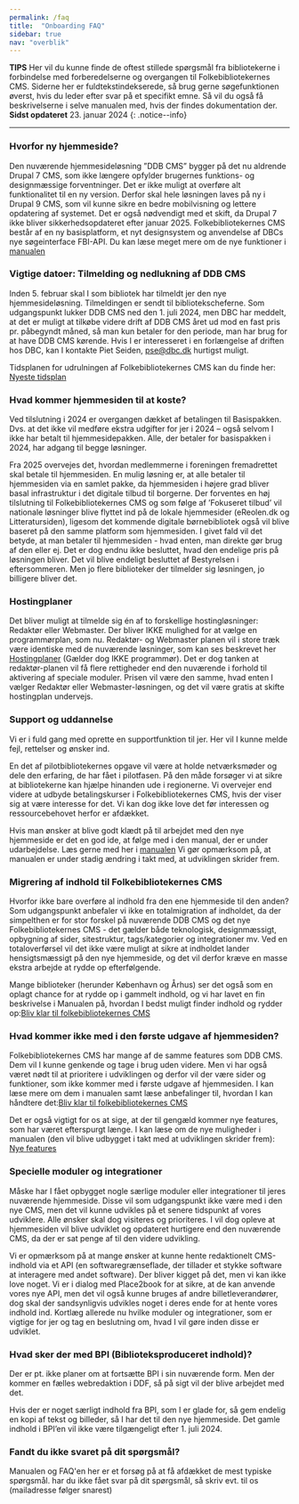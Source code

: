 ```yaml
---
permalink: /faq
title:  "Onboarding FAQ"
sidebar: true
nav: "overblik"
---
```

**TIPS** Her vil du kunne finde de oftest stillede spørgsmål fra bibliotekerne i forbindelse med forberedelserne og overgangen til Folkebibliotekernes CMS. Siderne her er fuldtekstindekserede, så brug gerne søgefunktionen øverst, hvis du leder efter svar på et specifikt emne. Så vil du også få beskrivelserne i selve manualen med, hvis der findes dokumentation der. 
**Sidst opdateret** 23. januar 2024
{: .notice--info}
***
### Hvorfor ny hjemmeside?
Den nuværende hjemmesideløsning ”DDB CMS” bygger på det nu aldrende Drupal 7 CMS, som ikke længere opfylder brugernes funktions- og designmæssige forventninger. Det er ikke muligt at overføre alt funktionalitet til en ny version. Derfor skal hele løsningen laves på ny i Drupal 9 CMS, som vil kunne sikre en bedre mobilvisning og lettere opdatering af systemet. Det er også nødvendigt med et skift, da Drupal 7 ikke bliver sikkerhedsopdateret efter januar 2025.
Folkebibliotekernes CMS består af en ny basisplatform, et nyt designsystem og anvendelse af DBCs nye søgeinterface FBI-API. Du kan læse meget mere om de nye funktioner i [manualen](https://danskernesdigitalebibliotek.github.io/folkebibliotekernes_cms_manual)

### Vigtige datoer: Tilmelding og nedlukning af DDB CMS   
Inden 5. februar skal I som bibliotek har tilmeldt jer den nye hjemmesideløsning. Tilmeldingen er sendt til bibliotekscheferne. Som udgangspunkt lukker DDB CMS ned den 1. juli 2024, men DBC har meddelt, at det er muligt at tilkøbe videre drift af DDB CMS året ud mod en fast pris pr. påbegyndt måned, så man kun betaler for den periode, man har brug for at have DDB CMS kørende. Hvis I er interesseret i en forlængelse af driften hos DBC, kan I kontakte Piet Seiden, pse@dbc.dk hurtigst muligt.

Tidsplanen for udrulningen af Folkebibliotekernes CMS kan du finde her: [Nyeste tidsplan](https://danskernesdigitalebibliotek.github.io/folkebibliotekernes_cms_manual/main/assets/files/Tidsplan-Folkebibliotekernes-CMS.pdf)

### Hvad kommer hjemmesiden til at koste?  
Ved tilslutning i 2024 er overgangen dækket af betalingen til Basispakken. Dvs. at det ikke vil medføre ekstra udgifter for jer i 2024 – også selvom I ikke har betalt til hjemmesidepakken. Alle, der betaler for basispakken i 2024, har adgang til begge løsninger. 

Fra 2025 overvejes det, hvordan medlemmerne i foreningen fremadrettet skal betale til hjemmesiden. En mulig løsning er, at alle betaler til hjemmesiden via en samlet pakke, da hjemmesiden i højere grad bliver basal infrastruktur i det digitale tilbud til borgerne. Der forventes en høj tilslutning til Folkebibliotekernes CMS og som følge af ’Fokuseret tilbud’ vil nationale løsninger blive flyttet ind på de lokale hjemmesider (eReolen.dk og Litteratursiden), ligesom det kommende digitale børnebibliotek også vil blive baseret på den samme platform som hjemmesiden. I givet fald vil det betyde, at man betaler til hjemmesiden - hvad enten, man direkte gør brug af den eller ej. 
Det er dog endnu ikke besluttet, hvad den endelige pris på løsningen bliver. Det vil blive endeligt besluttet af Bestyrelsen i eftersommeren.  Men jo flere biblioteker der tilmelder sig løsningen, jo billigere bliver det.

### Hostingplaner
Det bliver muligt at tilmelde sig én af to forskellige hostingløsninger: Redaktør eller Webmaster. Der bliver IKKE mulighed for at vælge en programmørplan, som nu. Redaktør- og Webmaster planen vil i store træk være identiske med de nuværende løsninger, som kan ses beskrevet her [Hostingplaner](https://detdigitalefolkebibliotek.dk/hostingplaner) (Gælder dog IKKE programmør).
Det er dog tanken at redaktør-planen vil få flere rettigheder end den nuværende i forhold til aktivering af speciale moduler.
Prisen vil være den samme, hvad enten I vælger Redaktør eller Webmaster-løsningen, og det vil være gratis at skifte hostingplan undervejs.

### Support og uddannelse
Vi er i fuld gang med oprette en supportfunktion til jer. Her vil I kunne melde fejl, rettelser og ønsker ind. 

En det af pilotbibliotekernes opgave vil være at holde netværksmøder og dele den erfaring, de har fået i pilotfasen. På den måde forsøger vi at sikre at bibliotekerne kan hjælpe hinanden ude i regionerne. Vi overvejer end videre at udbyde betalingskurser i Folkebibliotekernes CMS, hvis der viser sig at være interesse for det. Vi kan dog ikke love det før interessen og ressourcebehovet herfor er afdækket.

Hvis man ønsker at blive godt klædt på til arbejdet med den nye hjemmeside er det en god ide, at følge med i den manual, der er under udarbejdelse. Læs gerne med her i [manualen](https://danskernesdigitalebibliotek.github.io/folkebibliotekernes_cms_manual) 
Vi gør opmærksom på, at manualen er under stadig ændring i takt med, at udviklingen skrider frem.

### Migrering af indhold til Folkebibliotekernes CMS
Hvorfor ikke bare overføre al indhold fra den ene hjemmeside til den anden? Som udgangspunkt anbefaler vi ikke en totalmigration af indholdet, da der simpelthen er for stor forskel på nuværende DDB CMS og det nye Folkebibliotekernes CMS - det gælder både teknologisk, designmæssigt, opbygning af sider, sitestruktur, tags/kategorier og integrationer mv. 
Ved en totaloverførsel vil det ikke være muligt at sikre at indholdet lander hensigtsmæssigt på den nye hjemmeside, og det vil derfor kræve en masse ekstra arbejde at rydde op efterfølgende.

Mange biblioteker (herunder København og Århus) ser det også som en oplagt chance for at rydde op i gammelt indhold, og vi har lavet en fin beskrivelse i Manualen på, hvordan I bedst muligt finder indhold og rydder op:[Bliv klar til folkebibliotekernes CMS](https://danskernesdigitalebibliotek.github.io/folkebibliotekernes_cms_manual/main/bliv-klar-til-folkebibliotekernes-cms/oprydning/) 

### Hvad kommer ikke med i den første udgave af hjemmesiden? 
Folkebibliotekernes CMS har mange af de samme features som DDB CMS. Dem vil I kunne genkende og tage i brug uden videre. Men vi har også været nødt til at prioritere i udviklingen og derfor vil der være sider og funktioner, som ikke kommer med i første udgave af hjemmesiden. I kan læse mere om dem i manualen samt læse anbefalinger til, hvordan I kan håndtere det:[Bliv klar til folkebibliotekernes CMS](https://danskernesdigitalebibliotek.github.io/folkebibliotekernes_cms_manual/main/bliv-klar-til-folkebibliotekernes-cms/forbered-indhold/) 

Det er også vigtigt for os at sige, at der til gengæld kommer nye features, som har været efterspurgt længe. I kan læse om de nye muligheder i manualen (den vil blive udbygget i takt med at udviklingen skrider frem): [Nye features](https://danskernesdigitalebibliotek.github.io/folkebibliotekernes_cms_manual/main/nye-features/)

### Specielle moduler og integrationer
Måske har I fået opbygget nogle særlige moduler eller integrationer til jeres nuværende hjemmeside. Disse vil som udgangspunkt ikke være med i den nye CMS, men det vil kunne udvikles på et senere tidspunkt af vores udviklere. Alle ønsker skal dog visiteres og prioriteres. I vil dog opleve at hjemmesiden vil blive udviklet og opdateret hurtigere end den nuværende CMS, da der er sat penge af til den videre udvikling.

Vi er opmærksom på at mange ønsker at kunne hente redaktionelt CMS-indhold via et API (en softwaregrænseflade, der tillader et stykke software at interagere med andet software). Der bliver kigget på det, men vi kan ikke love noget. Vi er i dialog med Place2book for at sikre, at de kan anvende vores nye API, men det vil også kunne bruges af andre billetleverandører, dog skal der sandsynligvis udvikles noget i deres ende for at hente vores indhold ind. 
Kortlæg allerede nu hvilke moduler og integrationer, som er vigtige for jer og tag en beslutning om, hvad I vil gøre inden disse er udviklet.

### Hvad sker der med BPI (Biblioteksproduceret indhold)?
Der er pt. ikke planer om at fortsætte BPI i sin nuværende form. Men der kommer en fælles webredaktion i DDF, så på sigt vil der blive arbejdet med det. 

Hvis der er noget særligt indhold fra BPI, som I er glade for, så gem endelig en kopi af tekst og billeder, så I har det til den nye hjemmeside. Det gamle indhold i BPI’en vil ikke være tilgængeligt efter 1. juli 2024.

### Fandt du ikke svaret på dit spørgsmål?
Manualen og FAQ'en her er et forsøg på at få afdækket de mest typiske spørgsmål. har du ikke fået svar på dit spørgsmål, så skriv evt. til os (mailadresse følger snarest)
